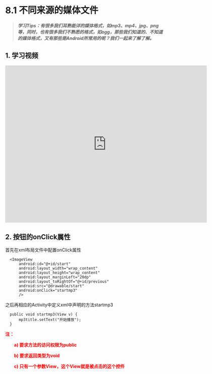 # 8.1 不同来源的媒体文件

>##### 学习Tips：有很多我们耳熟能详的媒体格式，如mp3、mp4、jpg、png等，同时，也有很多我们不熟悉的格式，如ogg，那些我们知道的、不知道的媒体格式，又有那些是Android所常用的呢？我们一起来了解了解。


## 1. 学习视频

<iframe frameborder="0" width="640" height="498" src="https://v.qq.com/iframe/player.html?vid=z0180bhmznp&tiny=0&auto=0" allowfullscreen></iframe>

## 2. 按钮的onClick属性

首先在xml布局文件中配置onClick属性

```
  <ImageView 
      android:id="@+id/start"
      android:layout_width="wrap_content"
      android:layout_height="wrap_content"
      android:layout_marginLeft="20dp"
      android:layout_toRightOf="@+id/previous"
      android:src="@drawable/start"
      android:onClick="startmp3"
      />
```

之后再相应的Activity中定义xml中声明的方法startmp3

```
  public void startmp3(View v) {
      mp3title.setText("开始播放");
  }
```

<B><font color="#FF0000">注：</font></B>

　　<B><font color="#FF0000">a) 要求方法的访问权限为public</font></B>
  
　　<B><font color="#FF0000">b) 要求返回类型为void</font></B>

　　<B><font color="#FF0000">c) 只有一个参数View，这个View就是被点击的这个控件</font></B>